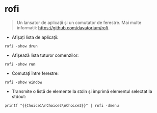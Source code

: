 # rofi

> Un lansator de aplicații și un comutator de ferestre.
> Mai multe informații: <https://github.com/davatorium/rofi>.

- Afișați lista de aplicații:

`rofi -show drun`

- Afișează lista tuturor comenzilor:

`rofi -show run`

- Comutați între ferestre:

`rofi -show window`

- Transmite o listă de elemente la stdin și imprimă elementul selectat la stdout:

`printf "{{Choice1\nChoice2\nChoice3}}" | rofi -dmenu`

